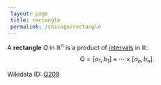 ```yaml
---
 layout: page
 title: rectangle
 permalink: /chicago/rectangle
---
```

A **rectangle** $Q$ in $\mathbb R^n$ is a product of [intervals](https://mathgloss.github.io/MathGloss/chicago/interval) in $\mathbb R$: $$Q = [a_1,b_1]\times \cdots\times [a_n,b_n].$$

Wikidata ID: [Q209](https://www.wikidata.org/wiki/Q209)
